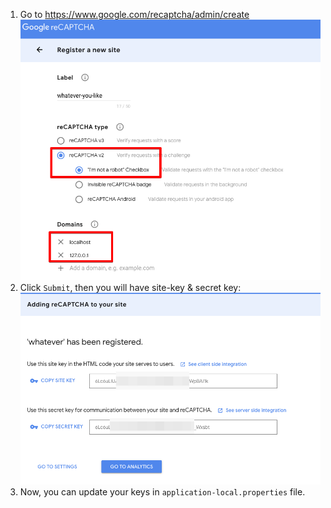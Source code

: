 1. Go to https://www.google.com/recaptcha/admin/create
    ![](./image/recaptcha-setup-1.png)
2. Click `Submit`, then you will have site-key & secret key:
    ![](./image/recaptcha-setup-keys.png)
3. Now, you can update your keys in `application-local.properties` file.    
    